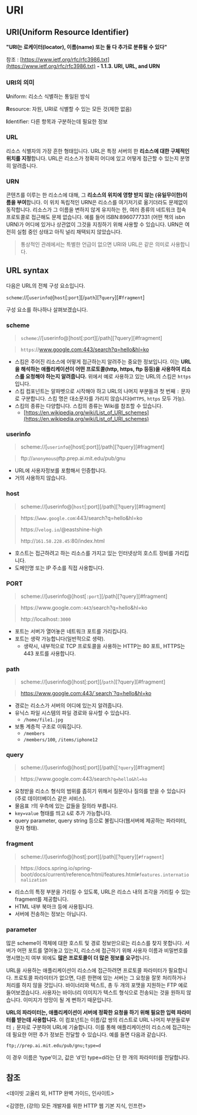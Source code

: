 # URI

## **URI(Uniform Resource Identifier)**

**"URI는 로케이터(locator), 이름(name) 또는 둘 다 추가로 분류될 수 있다"**

참조 : [https://www.ietf.org/rfc/rfc3986.txt](https://www.ietf.org/rfc/rfc3986.txt) **- 1.1.3. URI, URL, and URN**

### URI의 의미

**U**niform: 리소스 식별하는 통일된 방식

**R**esource: 자원, URI로 식별할 수 있는 모든 것(제한 없음)

**I**dentifier: 다른 항목과 구분하는데 필요한 정보

### URL

리소스 식별자의 가장 흔한 형태입니다. URL은 특정 서버의 한 **리소스에 대한 구체적인 위치를 지정**합니다. URL은 리소스가 정확히 어디에 있고 어떻게 접근할 수 있는지 분명히 알려줍니다.

### URN

콘텐츠를 이루는 한 리소스에 대해, 그 **리소스의 위치에 영향 받지 않는 (유일무이한)이름을 부여**합니다. 이 위치 독립적인 URN은 리소스를 여기저기로 옮기더라도 문제없이 동작합니다. 리소스가 그 이름을 변하지 않게 유지하는 한, 여러 종류의 네트워크 접속 프로토콜로 접근해도 문제 없습니다. 예를 들어 ISBN:8960777331 (어떤 책의 isbn URN)가 어디에 있거나 상관없이 그것을 지칭하기 위해 사용할 수 있습니다. URN은 여전히 실험 중인 상태고 아직 널리 채택되지 않았습니다.

> 통상적인 관례에서는 특별한 언급이 없으면 URI와 URL은 같은 의미로 사용합니다.
> 

## URL syntax

다음은 URL의 전체 구성 요소입니다.

`scheme`://[`userinfo@`]`host`[:`port`][/`path`][?`query`][#`fragment`]

구성 요소를 하나하나 살펴보겠습니다.

### scheme

> `scheme`://[userinfo@]host[:port][/path][?query][#fragment]
> 

> `https`://www.google.com:443/search?q=hello&hl=ko
> 

- 스킴은 주어진 리소스에 어떻게 접근하는지 알려주는 중요한 정보입니다. 이는 **URL을 해석하는 애플리케이션이 어떤 프로토콜(http, https, ftp 등등)을 사용하여 리소스를 요청해야 하는지 알려줍니다.** 위에서 예로 사용하고 있는 URL의 스킴은 `https`입니다.
- 스킴 컴포넌트는 알파벳으로 시작해야 하고 URL의 나머지 부분들과 첫 번째 `:` 문자로 구분합니다. 스킴 명은 대소문자를 가리지 않습니다(`HTTPS`, `https` 모두 가능).
- 스킴의 종류는 다양합니다. 스킴의 종류는 Wiki를 참조할 수 있습니다.
    - [https://en.wikipedia.org/wiki/List_of_URI_schemes](https://en.wikipedia.org/wiki/List_of_URI_schemes)

### userinfo

> scheme://[`userinfo@`]host[:port][/path][?query][#fragment]

> ftp://`anonymous@`ftp.prep.ai.mit.edu/pub/gnu
> 

- URL에 사용자정보를 포함해서 인증합니다.
- 거의 사용하지 않습니다.

### host

> scheme://[userinfo@]`host`[:port][/path][?query][#fragment]
> 

> https://`www.google.com`:443/search?q=hello&hl=ko
> 
> https://`velog.io`/@eastshine-high
> 
> http://`161.58.228.45`:80/index.html
> 

- 호스트는 접근하려고 하는 리소스를 가지고 있는 인터넷상의 호스트 장비를 가리킵니다.
- 도메인명 또는 IP 주소를 직접 사용합니다.

### PORT

> scheme://[userinfo@]host[`:port`][/path][?query][#fragment]
> 

> https://<rm-link>www.<rm-link>google.com`:443`/search?q=hello&hl=ko
> 
> http://<rm-link>localhost`:3000`
> 

- 포트는 서버가 열어놓은 네트워크 포트를 가리킵니다.
- 포트는 생략 가능합니다(일반적으로 생략).
    - 생략시, 내부적으로 TCP 프로토콜을 사용하는 HTTP는 80 포트, HTTPS는 443 포트를 사용합니다.

### path

> scheme://[userinfo@]host[:port][/`path`][?query][#fragment]
> 

> https://www.google.com:443/`search`?q=hello&hl=ko
> 

- 경로는 리소스가 서버의 어디에 있는지 알려줍니다.
- 유닉스 파일 시스템의 파일 경로와 유사할 수 있습니다.
    - `/home/file1.jpg`
- 보통 계층적 구조로 이뤄집니다.
    - `/members`
    - `/members/100`, `/items/iphone12`

### query

> scheme://[userinfo@]host[:port][/path][`?query`][#fragment]
> 

> https://<rm-link>www.<rm-link>google.com:443/search`?q=hello&hl=ko`
> 
- 요청받을 리소스 형식의 범위를 좁히기 위해서 질문이나 질의를 받을 수 있습니다(주로 데이터베이스 같은 서비스).
- 물음표 `?`의 우측에 있는 값들을 질의라 부릅니다.
- `key=value` 형태를 띄고 `&`로 추가 가능합니다.
- query parameter, query string 등으로 불립니다(웹서버에 제공하는 파라미터, 문자 형태).

### fragment

> scheme://[userinfo@]host[:port][/path][?query][`#fragment`]
>

> https://<rm-link>docs.spring.io/spring-boot/docs/current/reference/html/features.html`#features.internationalization`
> 

- 리소스의 특정 부분을 가리킬 수 있도록, URL은 리소스 내의 조각을 가리킬 수 있는 fragment를 제공합니다.
- HTML 내부 북마크 등에 사용됩니다.
- 서버에 전송하는 정보는 아닙니다.

### parameter

많은 scheme이 객체에 대한 호스트 및 경로 정보만으로는 리소스를 찾지 못합니다. 서버가 어떤 포트를 열어놓고 있는지, 리소스에 접근하기 위해 사용자 이름과 비밀번호를 명시했는지 여부 외에도 **많은 프로토콜이 더 많은 정보를 요구**합니다.

URL을 사용하는 애플리케이션이 리소스에 접근하려면 프로토콜 파라미터가 필요합니다. 프로토콜 파라미터가 없으면, 다른 한편에 있는 서버는 그 요청을 잘못 처리하거나 처리를 하지 않을 것입니다. 바이너리와 텍스트, 총 두 개의 포맷을 지원하는 FTP 예로 들어보겠습니다. 사용자는 바이너리 이미지가 텍스트 형식으로 전송되는 것을 원하지 않습니다. 이미지가 엉망이 될 게 뻔하기 때문입니다.

**URL의 파라미터는, 애플리케이션이 서버에 정확한 요청을 하기 위해 필요한 입력 파라미터를 받는데 사용합니다.** 이 컴포넌트는 이름/값 쌍의 리스트로 URL 나머지 부분들로부터 `;` 문자로 구분하여 URL에 기술합니다. 이를 통해 애플리케이션이 리소스에 접근하는데 필요한 어떤 추가 정보든 전달할 수 있습니다. 예를 들면 다음과 같습니다.

```
ftp;//prep.ai.mit.edu/pub/gnu;type=d
```

이 경우 이름은 ‘type’이고, 값은 ‘d’인 type=d라는 단 한 개의 파라미터를 전달합니다.

## 참조

<데이빗 고울리 외, HTTP 완벽 가이드, 인사이트>

<김영한, (강의) 모든 개발자를 위한 HTTP 웹 기본 지식, 인프런>
